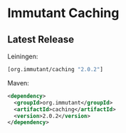 # Immutant Caching

## Latest Release

Leiningen:

``` clj
[org.immutant/caching "2.0.2"]
```

Maven:

``` xml
<dependency>
  <groupId>org.immutant</groupId>
  <artifactId>caching</artifactId>
  <version>2.0.2</version>
</dependency>
```
